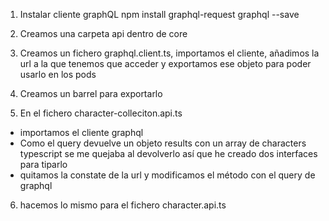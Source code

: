 1) Instalar cliente graphQL
  npm install graphql-request graphql --save

2) Creamos una carpeta api dentro de core

3) Creamos un fichero graphql.client.ts, importamos el cliente, añadimos la url a la que tenemos que
  acceder y exportamos ese objeto para poder usarlo en los pods

4) Creamos un barrel para exportarlo

5) En el fichero character-colleciton.api.ts
  - importamos el cliente graphql
  - Como el query devuelve un objeto results con un array de characters typescript se me quejaba al
  devolverlo así que he creado dos interfaces para tiparlo
  - quitamos la constate de la url y modificamos el método con el query de graphql

6) hacemos lo mismo para el fichero character.api.ts

